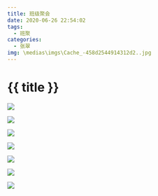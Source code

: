 ```yaml
---
title: 班级聚会
date: 2020-06-26 22:54:02
tags:
  - 班聚
categories:
  - 张翠
img: \medias\imgs\Cache_-458d2544914312d2..jpg
---
```


# {{ title }}



![](https://cdn.jsdelivr.net/gh/JLUtangchuan/picBed@dev/img/20200626230127.jpg)

![](https://cdn.jsdelivr.net/gh/JLUtangchuan/picBed@dev/img/20200626225852.jpg)

![](https://cdn.jsdelivr.net/gh/JLUtangchuan/picBed@dev/img/20200626225917.jpg)

![](https://cdn.jsdelivr.net/gh/JLUtangchuan/picBed@dev/img/20200626230215.jpg)

![](https://cdn.jsdelivr.net/gh/JLUtangchuan/picBed@dev/img/20200626230025.jpg)

![](https://cdn.jsdelivr.net/gh/JLUtangchuan/picBed@dev/img/20200626225942.jpg)

![](https://cdn.jsdelivr.net/gh/JLUtangchuan/picBed@dev/img/20200626230056.jpg)